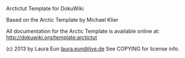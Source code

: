 Arctictut Template for DokuWiki

Based on the Arctic Template by Michael Klier

All documentation for the Arctic Template is available online at:
http://dokuwiki.org/template:arctictut

(c) 2013 by Laura Eun <laura.eun@live.de>
See COPYING for license info.
